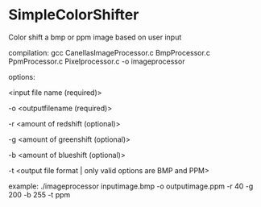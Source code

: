 # SimpleColorShifter
Color shift a bmp or ppm image based on user input


compilation: gcc CanellasImageProcessor.c BmpProcessor.c PpmProcessor.c Pixelprocessor.c -o imageprocessor


options:

  <input file name (required)>

  -o <outputfilename (required)>

  -r <amount of redshift (optional)>

  -g <amount of greenshift (optional)>

  -b <amount of blueshift (optional)>

  -t <output file format | only valid options are BMP and PPM>


example: ./imageprocessor inputimage.bmp -o outputimage.ppm -r 40 -g 200 -b 255 -t ppm
